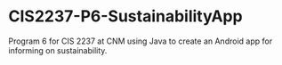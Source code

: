 # CIS2237-P6-SustainabilityApp
 Program 6 for CIS 2237 at CNM using Java to create an Android app for informing on sustainability.
